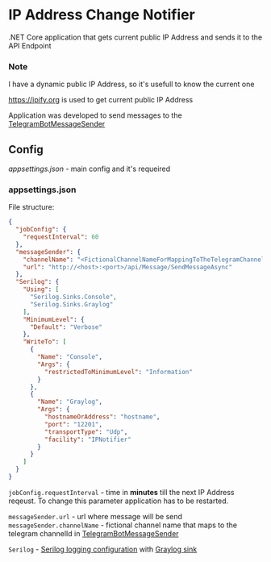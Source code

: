 IP Address Change Notifier
===
.NET Core application that gets current public IP Address and sends it to the API Endpoint

### **Note**

I have a dynamic public IP Address, so it's usefull to know the current one

https://ipify.org is used to get current public IP Address

Application was developed to send messages to the [TelegramBotMessageSender](https://github.com/Sebreiro/TelegramBotMessageSender)

## **Config**

_appsettings.json_  - main config and it's requeired 


### **appsettings.json**

File structure:  
```JSON
{
  "jobConfig": {
    "requestInterval": 60
  },
  "messageSender": {
    "channelName": "<FictionalChannelNameForMappingToTheTelegramChannelId>",
    "url": "http://<host>:<port>/api/Message/SendMessageAsync"
  },
  "Serilog": {
    "Using": [
      "Serilog.Sinks.Console",
      "Serilog.Sinks.Graylog"
    ],
    "MinimumLevel": {
      "Default": "Verbose"
    },
    "WriteTo": [
      {
        "Name": "Console",
        "Args": {
          "restrictedToMinimumLevel": "Information"
        }
      },
      {
        "Name": "Graylog",
        "Args": {
          "hostnameOrAddress": "hostname",
          "port": "12201",
          "transportType": "Udp",
          "facility": "IPNotifier"
        }
      }
    ]
  }
}
```

`jobConfig.requestInterval` - time in **minutes** till the next IP Address reqeust. To change this parameter application has to be restarted.

`messageSender.url` - url where message will be send  
`messageSender.channelName` - fictional channel name that maps to the telegram channelId in [TelegramBotMessageSender](https://github.com/Sebreiro/TelegramBotMessageSender)

`Serilog` - [Serilog logging configuration](https://github.com/serilog/serilog-settings-configuration) with [Graylog sink](https://github.com/whir1/serilog-sinks-graylog)
